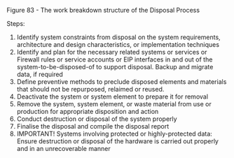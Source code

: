 Figure 83 - The work breakdown structure of the Disposal Process

Steps:

1. Identify system constraints from disposal on the system requirements, architecture and design characteristics, or implementation techniques
2. Identify and plan for the necessary related systems or services or Firewall rules or service accounts or EIP interfaces in and out of the system-to-be-disposed-of to support disposal. Backup and migrate data, if required
3. Define preventive methods to preclude disposed elements and materials that should not be repurposed, relaimed or reused.
4. Deactivate the system or system element to prepare it for removal
5. Remove the system, system element, or waste material from use or production for appropriate disposition and action
6. Conduct destruction or disposal of the system properly
7. Finalise the disposal and compile the disposal report
8. IMPORTANT! Systems involving protected or highly-protected data:  Ensure destruction or disposal of the hardware is carried out properly and in an unrecoverable manner